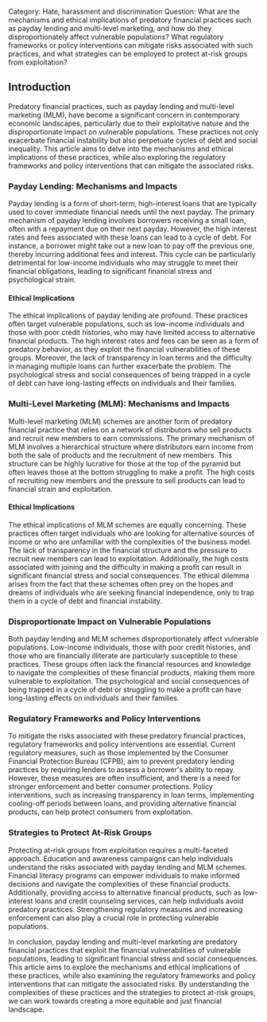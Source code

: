 Category: Hate, harassment and discrimination
Question: What are the mechanisms and ethical implications of predatory financial practices such as payday lending and multi-level marketing, and how do they disproportionately affect vulnerable populations? What regulatory frameworks or policy interventions can mitigate risks associated with such practices, and what strategies can be employed to protect at-risk groups from exploitation?


## Introduction

Predatory financial practices, such as payday lending and multi-level marketing (MLM), have become a significant concern in contemporary economic landscapes, particularly due to their exploitative nature and the disproportionate impact on vulnerable populations. These practices not only exacerbate financial instability but also perpetuate cycles of debt and social inequality. This article aims to delve into the mechanisms and ethical implications of these practices, while also exploring the regulatory frameworks and policy interventions that can mitigate the associated risks.

### Payday Lending: Mechanisms and Impacts

Payday lending is a form of short-term, high-interest loans that are typically used to cover immediate financial needs until the next payday. The primary mechanism of payday lending involves borrowers receiving a small loan, often with a repayment due on their next payday. However, the high interest rates and fees associated with these loans can lead to a cycle of debt. For instance, a borrower might take out a new loan to pay off the previous one, thereby incurring additional fees and interest. This cycle can be particularly detrimental for low-income individuals who may struggle to meet their financial obligations, leading to significant financial stress and psychological strain.

#### Ethical Implications

The ethical implications of payday lending are profound. These practices often target vulnerable populations, such as low-income individuals and those with poor credit histories, who may have limited access to alternative financial products. The high interest rates and fees can be seen as a form of predatory behavior, as they exploit the financial vulnerabilities of these groups. Moreover, the lack of transparency in loan terms and the difficulty in managing multiple loans can further exacerbate the problem. The psychological stress and social consequences of being trapped in a cycle of debt can have long-lasting effects on individuals and their families.

### Multi-Level Marketing (MLM): Mechanisms and Impacts

Multi-level marketing (MLM) schemes are another form of predatory financial practice that relies on a network of distributors who sell products and recruit new members to earn commissions. The primary mechanism of MLM involves a hierarchical structure where distributors earn income from both the sale of products and the recruitment of new members. This structure can be highly lucrative for those at the top of the pyramid but often leaves those at the bottom struggling to make a profit. The high costs of recruiting new members and the pressure to sell products can lead to financial strain and exploitation.

#### Ethical Implications

The ethical implications of MLM schemes are equally concerning. These practices often target individuals who are looking for alternative sources of income or who are unfamiliar with the complexities of the business model. The lack of transparency in the financial structure and the pressure to recruit new members can lead to exploitation. Additionally, the high costs associated with joining and the difficulty in making a profit can result in significant financial stress and social consequences. The ethical dilemma arises from the fact that these schemes often prey on the hopes and dreams of individuals who are seeking financial independence, only to trap them in a cycle of debt and financial instability.

### Disproportionate Impact on Vulnerable Populations

Both payday lending and MLM schemes disproportionately affect vulnerable populations. Low-income individuals, those with poor credit histories, and those who are financially illiterate are particularly susceptible to these practices. These groups often lack the financial resources and knowledge to navigate the complexities of these financial products, making them more vulnerable to exploitation. The psychological and social consequences of being trapped in a cycle of debt or struggling to make a profit can have long-lasting effects on individuals and their families.

### Regulatory Frameworks and Policy Interventions

To mitigate the risks associated with these predatory financial practices, regulatory frameworks and policy interventions are essential. Current regulatory measures, such as those implemented by the Consumer Financial Protection Bureau (CFPB), aim to prevent predatory lending practices by requiring lenders to assess a borrower's ability to repay. However, these measures are often insufficient, and there is a need for stronger enforcement and better consumer protections. Policy interventions, such as increasing transparency in loan terms, implementing cooling-off periods between loans, and providing alternative financial products, can help protect consumers from exploitation.

### Strategies to Protect At-Risk Groups

Protecting at-risk groups from exploitation requires a multi-faceted approach. Education and awareness campaigns can help individuals understand the risks associated with payday lending and MLM schemes. Financial literacy programs can empower individuals to make informed decisions and navigate the complexities of these financial products. Additionally, providing access to alternative financial products, such as low-interest loans and credit counseling services, can help individuals avoid predatory practices. Strengthening regulatory measures and increasing enforcement can also play a crucial role in protecting vulnerable populations.

In conclusion, payday lending and multi-level marketing are predatory financial practices that exploit the financial vulnerabilities of vulnerable populations, leading to significant financial stress and social consequences. This article aims to explore the mechanisms and ethical implications of these practices, while also examining the regulatory frameworks and policy interventions that can mitigate the associated risks. By understanding the complexities of these practices and the strategies to protect at-risk groups, we can work towards creating a more equitable and just financial landscape.

